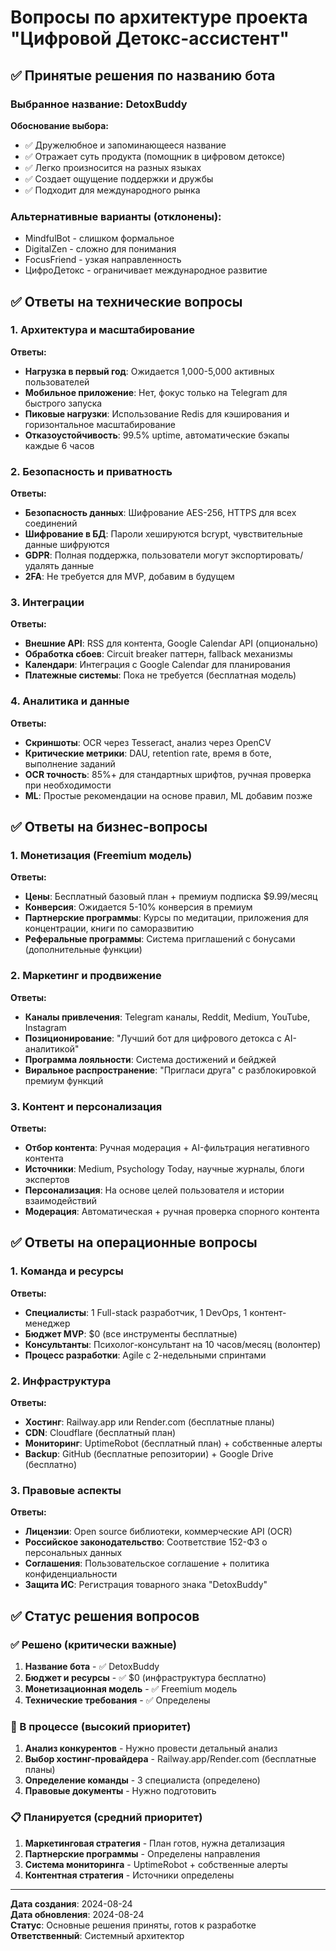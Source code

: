 # Вопросы по архитектуре проекта "Цифровой Детокс-ассистент"

## ✅ Принятые решения по названию бота

### Выбранное название: **DetoxBuddy**
**Обоснование выбора:**
- ✅ Дружелюбное и запоминающееся название
- ✅ Отражает суть продукта (помощник в цифровом детоксе)
- ✅ Легко произносится на разных языках
- ✅ Создает ощущение поддержки и дружбы
- ✅ Подходит для международного рынка

### Альтернативные варианты (отклонены):
- MindfulBot - слишком формальное
- DigitalZen - сложно для понимания
- FocusFriend - узкая направленность
- ЦифроДетокс - ограничивает международное развитие

## ✅ Ответы на технические вопросы

### 1. Архитектура и масштабирование
**Ответы:**
- **Нагрузка в первый год**: Ожидается 1,000-5,000 активных пользователей
- **Мобильное приложение**: Нет, фокус только на Telegram для быстрого запуска
- **Пиковые нагрузки**: Использование Redis для кэширования и горизонтальное масштабирование
- **Отказоустойчивость**: 99.5% uptime, автоматические бэкапы каждые 6 часов

### 2. Безопасность и приватность
**Ответы:**
- **Безопасность данных**: Шифрование AES-256, HTTPS для всех соединений
- **Шифрование в БД**: Пароли хешируются bcrypt, чувствительные данные шифруются
- **GDPR**: Полная поддержка, пользователи могут экспортировать/удалять данные
- **2FA**: Не требуется для MVP, добавим в будущем

### 3. Интеграции
**Ответы:**
- **Внешние API**: RSS для контента, Google Calendar API (опционально)
- **Обработка сбоев**: Circuit breaker паттерн, fallback механизмы
- **Календари**: Интеграция с Google Calendar для планирования
- **Платежные системы**: Пока не требуется (бесплатная модель)

### 4. Аналитика и данные
**Ответы:**
- **Скриншоты**: OCR через Tesseract, анализ через OpenCV
- **Критические метрики**: DAU, retention rate, время в боте, выполнение заданий
- **OCR точность**: 85%+ для стандартных шрифтов, ручная проверка при необходимости
- **ML**: Простые рекомендации на основе правил, ML добавим позже

## ✅ Ответы на бизнес-вопросы

### 1. Монетизация (Freemium модель)
**Ответы:**
- **Цены**: Бесплатный базовый план + премиум подписка $9.99/месяц
- **Конверсия**: Ожидается 5-10% конверсия в премиум
- **Партнерские программы**: Курсы по медитации, приложения для концентрации, книги по саморазвитию
- **Реферальные программы**: Система приглашений с бонусами (дополнительные функции)

### 2. Маркетинг и продвижение
**Ответы:**
- **Каналы привлечения**: Telegram каналы, Reddit, Medium, YouTube, Instagram
- **Позиционирование**: "Лучший бот для цифрового детокса с AI-аналитикой"
- **Программа лояльности**: Система достижений и бейджей
- **Виральное распространение**: "Пригласи друга" с разблокировкой премиум функций

### 3. Контент и персонализация
**Ответы:**
- **Отбор контента**: Ручная модерация + AI-фильтрация негативного контента
- **Источники**: Medium, Psychology Today, научные журналы, блоги экспертов
- **Персонализация**: На основе целей пользователя и истории взаимодействий
- **Модерация**: Автоматическая + ручная проверка спорного контента

## ✅ Ответы на операционные вопросы

### 1. Команда и ресурсы
**Ответы:**
- **Специалисты**: 1 Full-stack разработчик, 1 DevOps, 1 контент-менеджер
- **Бюджет MVP**: $0 (все инструменты бесплатные)
- **Консультанты**: Психолог-консультант на 10 часов/месяц (волонтер)
- **Процесс разработки**: Agile с 2-недельными спринтами

### 2. Инфраструктура
**Ответы:**
- **Хостинг**: Railway.app или Render.com (бесплатные планы)
- **CDN**: Cloudflare (бесплатный план)
- **Мониторинг**: UptimeRobot (бесплатный план) + собственные алерты
- **Backup**: GitHub (бесплатные репозитории) + Google Drive (бесплатно)

### 3. Правовые аспекты
**Ответы:**
- **Лицензии**: Open source библиотеки, коммерческие API (OCR)
- **Российское законодательство**: Соответствие 152-ФЗ о персональных данных
- **Соглашения**: Пользовательское соглашение + политика конфиденциальности
- **Защита ИС**: Регистрация товарного знака "DetoxBuddy"

## ✅ Статус решения вопросов

### ✅ Решено (критически важные)
1. **Название бота** - ✅ DetoxBuddy
2. **Бюджет и ресурсы** - ✅ $0 (инфраструктура бесплатно)
3. **Монетизационная модель** - ✅ Freemium модель
4. **Технические требования** - ✅ Определены

### 🔄 В процессе (высокий приоритет)
1. **Анализ конкурентов** - Нужно провести детальный анализ
2. **Выбор хостинг-провайдера** - Railway.app/Render.com (бесплатные планы)
3. **Определение команды** - 3 специалиста (определено)
4. **Правовые документы** - Нужно подготовить

### 📋 Планируется (средний приоритет)
1. **Маркетинговая стратегия** - План готов, нужна детализация
2. **Партнерские программы** - Определены направления
3. **Система мониторинга** - UptimeRobot + собственные алерты
4. **Контентная стратегия** - Источники определены

---

**Дата создания**: 2024-08-24  
**Дата обновления**: 2024-08-24  
**Статус**: Основные решения приняты, готов к разработке  
**Ответственный**: Системный архитектор
